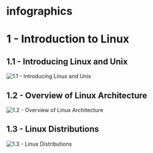# infographics

# 1 - Introduction to Linux

## 1.1 - Introducing Linux and Unix
![1.1 - Introducing Linux and Unix](https://jucajata.github.io/infographics/01_Introducing_Linux_and_Unix.drawio.svg)

## 1.2 - Overview of Linux Architecture
![1.2 - Overview of Linux Architecture](https://jucajata.github.io/infographics/02_Overview_of_Linux_Architecture.drawio.svg)

## 1.3 - Linux Distributions
![1.3 - Linux Distributions](https://jucajata.github.io/infographics/03_Linux_Distributions.drawio.svg)
